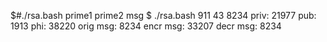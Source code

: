 $#./rsa.bash prime1 prime2 msg
$ ./rsa.bash 911 43 8234
priv: 21977
pub: 1913
phi: 38220
orig msg: 8234
encr msg: 33207
decr msg: 8234